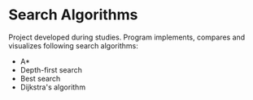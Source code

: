 # Search Algorithms

Project developed during studies. Program implements, compares and visualizes following search algorithms:
- A*
- Depth-first search
- Best search
- Dijkstra's algorithm
